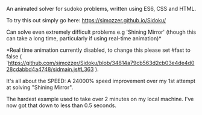 An animated solver for sudoko problems, written using ES6, CSS and HTML.

To try this out simply go here: https://simozzer.github.io/Sidoku/

Can solve even extremely difficult problems e.g 'Shining Mirror' (though this can take a long time, particularly if using real-time animation)*

*Real time animation currently disabled, to change this please set #fast to false (  `https://github.com/simozzer/Sidoku/blob/34814a79cb563d2cb03e4de4d028cdabbd4a4748/sidmain.js#L363 ).


It's all about the SPEED: A 24000% speed improvement over my 1st attempt at solving "Shining Mirror".

The hardest example used to take over 2 minutes on my local machine. I've now got that down to less than 0.5 seconds.




